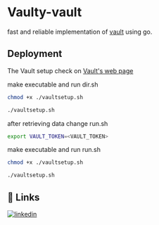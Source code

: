 
# Vaulty-vault
fast and reliable implementation of [vault](https://www.vaultproject.io/) using go.



## Deployment

The Vault setup check on [Vault's web page](https://developer.hashicorp.com/vault/tutorials/getting-started/getting-started-ui)

make executable and run dir.sh

```bash
chmod +x ./vaultsetup.sh

./vaultsetup.sh
```

after retrieving data change run.sh

```bash
export VAULT_TOKEN=<VAULT_TOKEN>
```

make executable and run run.sh

```bash
chmod +x ./vaultsetup.sh

./vaultsetup.sh
```


## 🔗 Links

[![linkedin](https://img.shields.io/badge/linkedin-0A66C2?style=for-the-badge&logo=linkedin&logoColor=white)](https://www.linkedin.com/in/ivan-stsepaniuk/)
